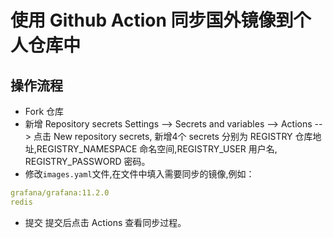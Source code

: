 # 使用 Github Action 同步国外镜像到个人仓库中

## 操作流程
- Fork 仓库
- 新增 Repository secrets
Settings --> Secrets and variables --> Actions --> 点击 New repository secrets, 新增4个 secrets 分别为 REGISTRY 仓库地址,REGISTRY_NAMESPACE 命名空间,REGISTRY_USER 用户名, REGISTRY_PASSWORD 密码。
- 修改`images.yaml`文件,在文件中填入需要同步的镜像,例如：
```yaml
grafana/grafana:11.2.0
redis
```
- 提交
提交后点击 Actions 查看同步过程。

